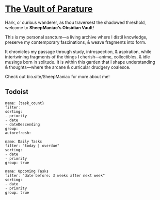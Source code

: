 # [The Vault of Parature](https://github.com/Rizehigh/The-Vault-of-Parature)

Hark, o' curious wanderer, as thou traversest the shadowed threshold, welcome to **SheepManiac's Obsidian Vault**!

This is my personal sanctum—a living archive where I distil knowledge, preserve my contemporary fascinations, & weave fragments into form.

It chronicles my passage through study, introspection, & aspiration, while intertwining fragments of the things I cherish—anime, collectibles, & idle musings born in solitude. It is within this garden that I shape understanding & thoughts—where the arcane & curricular drudgery coalesce.



Check out bio.site/SheepManiac for more about me!



## Todoist
```todoist
name: {task_count}
filter:
sorting:
- priority
- date
- dateDescending
group:
autorefresh:
```
```todoist
name: Daily Tasks
filter: "today | overdue"
sorting:
- date
- priority
group: true
```

```todoist
name: Upcoming Tasks
filter: "date before: 3 weeks after next week"
sorting:
- date
- priority
group: true
```
